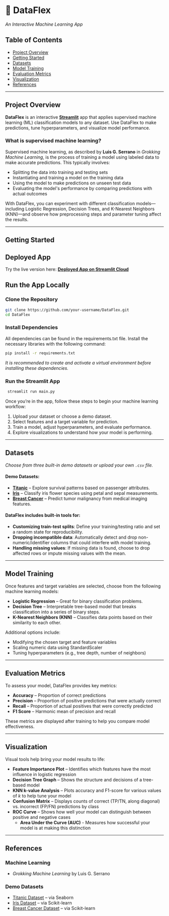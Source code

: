 # 🤖 DataFlex  
*An Interactive Machine Learning App*

## Table of Contents
- [Project Overview](#project-overview)
- [Getting Started](#getting-started)
- [Datasets](#datasets)
- [Model Training](#model-training)
- [Evaluation Metrics](#evaluation-metrics)
- [Visualization](#visualization)
- [References](#references)

---

## Project Overview  
**DataFlex** is an interactive [**Streamlit**](https://streamlit.io/) app that applies supervised machine learning (ML) classification models to any dataset. Use DataFlex to make predictions, tune hyperparameters, and visualize model performance.

### What is supervised machine learning?  
Supervised machine learning, as described by **Luis G. Serrano** in *Grokking Machine Learning*, is the process of training a model using labeled data to make accurate predictions. This typically involves:
- Splitting the data into training and testing sets  
- Instantiating and training a model on the training data  
- Using the model to make predictions on unseen test data  
- Evaluating the model's performance by comparing predictions with actual outcomes  

With DataFlex, you can experiment with different classification models—including Logistic Regression, Decision Trees, and K-Nearest Neighbors (KNN)—and observe how preprocessing steps and parameter tuning affect the results.

---

## Getting Started

## Deployed App
Try the live version here: [**Deployed App on Streamlit Cloud**](https://mccartan-mlstreamlit-app.streamlit.app/)

## Run the App Locally

### Clone the Repository
```bash
git clone https://github.com/your-username/DataFlex.git
cd DataFlex
```

### Install Dependencies  
All dependencies can be found in the requirements.txt file. Install the necessary libraries with the following command:
```bash
pip install -r requirements.txt
```
*It is recommended to create and activate a virtual environment before installing these dependencies.*

### Run the Streamlit App
```bash
 streamlit run main.py
```

Once you’re in the app, follow these steps to begin your machine learning workflow:
1. Upload your dataset or choose a demo dataset.
2. Select features and a target variable for prediction.
3. Train a model, adjust hyperparameters, and evaluate performance.
4. Explore visualizations to understand how your model is performing.

---

## Datasets  
*Choose from three built-in demo datasets or upload your own `.csv` file.*<br>
#### Demo Datasets:
- **[Titanic](https://en.wikipedia.org/wiki/Passengers_of_the_Titanic)** – Explore survival patterns based on passenger attributes.
- **[Iris](https://en.wikipedia.org/wiki/Iris_flower_data_set)** – Classify iris flower species using petal and sepal measurements.
- **[Breast Cancer](https://archive.ics.uci.edu/dataset/17/breast+cancer+wisconsin+diagnostic)** – Predict tumor malignancy from medical imaging features.

#### DataFlex includes built-in tools for:
- **Customizing train-test splits**: Define your training/testing ratio and set a random state for reproducibility.
- **Dropping incompatible data**: Automatically detect and drop non-numeric/identifier columns that could interfere with model training.
- **Handling missing values**: If missing data is found, choose to drop affected rows or impute missing values with the mean.
  
---

## Model Training  
Once features and target variables are selected, choose from the following machine learning models:
- **Logistic Regression** – Great for binary classification problems.
- **Decision Tree** – Interpretable tree-based model that breaks classification into a series of binary steps.
- **K-Nearest Neighbors (KNN)** – Classifies data points based on their similarity to each other.

Additional options include:
- Modifying the chosen target and feature variables
- Scaling numeric data using StandardScaler
- Tuning hyperparameters (e.g., tree depth, number of neighbors)  

---

## Evaluation Metrics  
To assess your model, DataFlex provides key metrics:
- **Accuracy** – Proportion of correct predictions  
- **Precision** – Proportion of positive predictions that were actually correct  
- **Recall** – Proportion of actual positives that were correctly predicted  
- **F1 Score** – Harmonic mean of precision and recall

These metrics are displayed after training to help you compare model effectiveness.

---

## Visualization  
Visual tools help bring your model results to life:
- **Feature Importance Plot** – Identifies which features have the most influence in logistic regression
- **Decision Tree Graph** – Shows the structure and decisions of a tree-based model
- **KNN k-value Analysis** – Plots accuracy and F1-score for various values of *k* to help tune your model  
- **Confusion Matrix** – Displays counts of correct (TP/TN, along diagonal) vs. incorrect (FP/FN) predictions by class
- **ROC Curve** – Shows how well your model can distinguish between positive and negative cases
  - **Area Under the Curve (AUC)** - Measures how successful your model is at making this distinction

---

## References  

### Machine Learning  
- *Grokking Machine Learning* by Luis G. Serrano  

### Demo Datasets  
- [Titanic Dataset](https://en.wikipedia.org/wiki/Passengers_of_the_Titanic) – via Seaborn  
- [Iris Dataset](https://en.wikipedia.org/wiki/Iris_flower_data_set) – via Scikit-learn  
- [Breast Cancer Dataset](https://archive.ics.uci.edu/dataset/17/breast+cancer+wisconsin+diagnostic) – via Scikit-learn 
